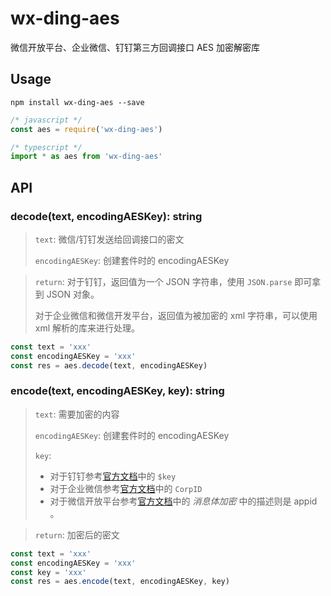 # wx-ding-aes

微信开放平台、企业微信、钉钉第三方回调接口 AES 加密解密库

## Usage

```shell
npm install wx-ding-aes --save
```

```javascript
/* javascript */
const aes = require('wx-ding-aes')

/* typescript */
import * as aes from 'wx-ding-aes'
```

## API

### decode\(text, encodingAESKey\): string

> `text`: 微信/钉钉发送给回调接口的密文
>
> `encodingAESKey`: 创建套件时的 encodingAESKey

> `return`: 对于钉钉，返回值为一个 JSON 字符串，使用 `JSON.parse` 即可拿到 JSON 对象。
>
> 对于企业微信和微信开发平台，返回值为被加密的 xml 字符串，可以使用 xml 解析的库来进行处理。



```javascript
const text = 'xxx'
const encodingAESKey = 'xxx'
const res = aes.decode(text, encodingAESKey)
```

### encode\(text, encodingAESKey, key\): string

> `text`: 需要加密的内容
>
> `encodingAESKey`: 创建套件时的 encodingAESKey
>
> `key`: 
>    - 对于钉钉参考[官方文档](https://ding-doc.dingtalk.com/doc#/faquestions/ltr370)中的 `$key` 
>    - 对于企业微信参考[官方文档](https://work.weixin.qq.com/api/doc/90000/90139/90968)中的 `CorpID` 
>    - 对于微信开放平台参考[官方文档](https://developers.weixin.qq.com/doc/oplatform/Third-party_Platforms/Message_Encryption/Technical_Plan.html)中的 _消息体加密_ 中的描述则是 appid 。

> `return`: 加密后的密文

```javascript
const text = 'xxx'
const encodingAESKey = 'xxx'
const key = 'xxx'
const res = aes.encode(text, encodingAESKey, key)
```
